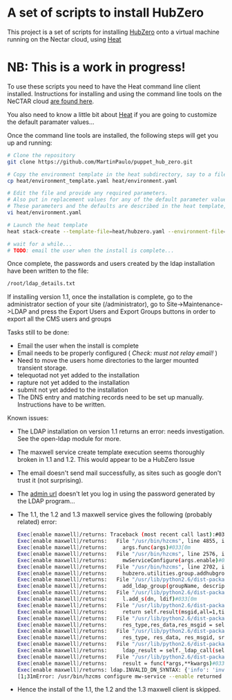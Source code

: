 A set of scripts to install HubZero
===================================

This project is a set of scripts for installing [HubZero](https://hubzero.org) onto a virtual machine
running on the Nectar cloud, using [Heat](https://support.rc.nectar.org.au/docs/heat)

# NB: This is a work in progress! #

To use these scripts you need to have the Heat command line client installed. Instructions for installing and using
the command line tools on the NeCTAR cloud [are found here](https://support.rc.nectar.org.au/docs/installing-command-line-tools).

You also need to know a little bit about [Heat](https://support.rc.nectar.org.au/docs/heat) if you are
going to customize the default paramater values...

Once the command line tools are installed, the following steps will get you up and running:

```bash
# Clone the repository
git clone https://github.com/MartinPaulo/puppet_hub_zero.git

# Copy the environment template in the heat subdirectory, say to a file named 'environment.yaml'
cp heat/environment_template.yaml heat/environment.yaml

# Edit the file and provide any required parameters.
# Also put in replacement values for any of the default parameter values that are not acceptable.
# These parameters and the defaults are described in the heat template, heat/hubzero.yaml
vi heat/environment.yaml

# Launch the heat template
heat stack-create --template-file=heat/hubzero.yaml --environment-file=heat/environment.yaml hubzero_1_3

# wait for a while...
# TODO: email the user when the install is complete...
```

Once complete, the passwords and users created by the ldap installation have been written to the file:

```bash
/root/ldap_details.txt
```

If installing version 1.1, once the installation is complete, go to the administrator section of your site
(/administrator), go to Site->Maintenance->LDAP and press the Export Users and Export Groups buttons
in order to export all the CMS users and groups

Tasks still to be done:
- Email the user when the install is complete
- Email needs to be properly configured ( *Check: must not relay email!* )
- Need to move the users home directories to the larger mounted transient storage.
- telequotad not yet added to the installation
- rapture not yet added to the installation
- submit not yet added to the installation
- The DNS entry and matching records need to be set up manually. Instructions have to be written.

Known issues:
- The LDAP installation on version 1.1 returns an error: needs investigation. See the open-ldap module for more.
- The maxwell service create template execution seems thoroughly broken in 1.1 and 1.2. This would appear to
  be a HubZero Issue
- The email doesn't send mail successfully, as sites such as google don't trust it (not surprising).
- The [admin url](https://hubzero.org/wiki/HubAdministrationGuide/Login) doesn't let you log in using the password
  generated by the LDAP program...
- The 1.1, the 1.2 and 1.3 maxwell service gives the following (probably related) error:

  ```bash
  Exec[enable maxwell]/returns: Traceback (most recent call last):#033[0m
  Exec[enable maxwell]/returns:   File "/usr/bin/hzcms", line 4855, in <module>#033[0m
  Exec[enable maxwell]/returns:     args.func(args)#033[0m
  Exec[enable maxwell]/returns:   File "/usr/bin/hzcms", line 2576, in _mwServiceConfigure#033[0m
  Exec[enable maxwell]/returns:     mwServiceConfigure(args.enable)#033[0m
  Exec[enable maxwell]/returns:   File "/usr/bin/hzcms", line 2702, in mwServiceConfigure#033[0m
  Exec[enable maxwell]/returns:     hubzero.utilities.group.addhubgroup("network", "network")#033[0m
  Exec[enable maxwell]/returns:   File "/usr/lib/python2.6/dist-packages/hubzero/utilities/group.py", line 259, in addhubgroup#033[0m
  Exec[enable maxwell]/returns:     add_ldap_group(groupName, description, gidNumber)#033[0m
  Exec[enable maxwell]/returns:   File "/usr/lib/python2.6/dist-packages/hubzero/utilities/group.py", line 167, in add_ldap_group#033[0m
  Exec[enable maxwell]/returns:     l.add_s(dn, ldif)#033[0m
  Exec[enable maxwell]/returns:   File "/usr/lib/python2.6/dist-packages/ldap/ldapobject.py", line 194, in add_s#033[0m
  Exec[enable maxwell]/returns:     return self.result(msgid,all=1,timeout=self.timeout)#033[0m
  Exec[enable maxwell]/returns:   File "/usr/lib/python2.6/dist-packages/ldap/ldapobject.py", line 422, in result#033[0m
  Exec[enable maxwell]/returns:     res_type,res_data,res_msgid = self.result2(msgid,all,timeout)#033[0m
  Exec[enable maxwell]/returns:   File "/usr/lib/python2.6/dist-packages/ldap/ldapobject.py", line 426, in result2#033[0m
  Exec[enable maxwell]/returns:     res_type, res_data, res_msgid, srv_ctrls = self.result3(msgid,all,timeout)#033[0m
  Exec[enable maxwell]/returns:   File "/usr/lib/python2.6/dist-packages/ldap/ldapobject.py", line 432, in result3#033[0m
  Exec[enable maxwell]/returns:     ldap_result = self._ldap_call(self._l.result3,msgid,all,timeout)#033[0m
  Exec[enable maxwell]/returns:   File "/usr/lib/python2.6/dist-packages/ldap/ldapobject.py", line 96, in _ldap_call#033[0m
  Exec[enable maxwell]/returns:     result = func(*args,**kwargs)#033[0m
  Exec[enable maxwell]/returns: ldap.INVALID_DN_SYNTAX: {'info': 'invalid DN', 'desc': 'Invalid DN syntax'}#033[0m
  [1;31mError: /usr/bin/hzcms configure mw-service --enable returned 1 instead of one of [0]#033[0m
  ```

- Hence the install of the 1.1, the 1.2 and the 1.3 maxwell client is skipped.